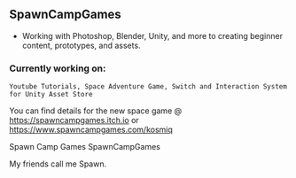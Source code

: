 ## SpawnCampGames
- Working with Photoshop, Blender, Unity, and more to creating beginner content, prototypes, and assets.

### Currently working on:
```Youtube Tutorials, Space Adventure Game, Switch and Interaction System for Unity Asset Store```

You can find details for the new space game @
https://spawncampgames.itch.io or  
https://www.spawncampgames.com/kosmiq

Spawn Camp Games
SpawnCampGames

My friends call me Spawn.
